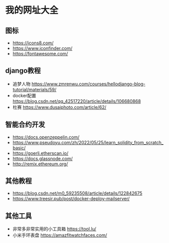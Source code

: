 # 我的网址大全
## 图标
- https://icons8.com/
- https://www.iconfinder.com/
- https://fontawesome.com/


## django教程
- 追梦人物 https://www.zmrenwu.com/courses/hellodjango-blog-tutorial/materials/59/
- docker配置 https://blog.csdn.net/qq_42517220/article/details/106680868
- 杜赛 https://www.dusaiphoto.com/article/62/


## 智能合约开发
- https://docs.openzeppelin.com/
- https://www.pseudoyu.com/zh/2022/05/25/learn_solidity_from_scratch_basic/
- https://goerli.etherscan.io/
- https://docs.glassnode.com/
- http://remix.ethereum.org/


## 其他教程
- https://blog.csdn.net/m0_59235508/article/details/122842675 
- https://www.treesir.pub/post/docker-deploy-mailserver/
  

## 其他工具
- 非常多非常实用的小工具箱 https://tool.lu/
- 小米手环表盘 https://amazfitwatchfaces.com/
